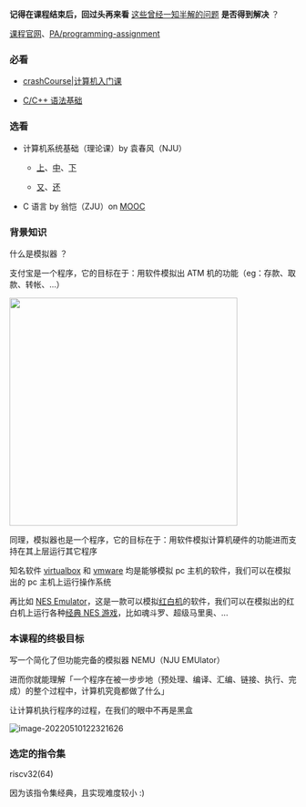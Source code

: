 
**记得在课程结束后，回过头再来看** [这些曾经一知半解的问题](https://nju-projectn.github.io/ics-pa-gitbook/ics2021/why.html#%E4%B8%80%E7%9F%A5%E5%8D%8A%E8%A7%A3) **是否得到解决** ？

[课程官网](http://jyywiki.cn/ICS/2021/)、[PA/programming-assignment](https://nju-projectn.github.io/ics-pa-gitbook/ics2021/)

### 必看

- [crashCourse|计算机入门课](https://www.youtube.com/watch?v=tpIctyqH29Q)

- [C/C++ 语法基础](https://liupj.top/2021/08/11/c-toturial/)

### 选看

- 计算机系统基础（理论课）by 袁春风（NJU）

    - [上](https://www.icourse163.org/course/NJU-1001625001)、[中](https://www.icourse163.org/course/NJU-1001964032)、[下](https://www.icourse163.org/course/NJU-1002532004)

    - [又](https://www.icourse163.org/course/NJU-1449521162)、[还](https://www.icourse163.org/course/NJU-1464941173)

- C 语言 by 翁恺（ZJU）on [MOOC](https://www.icourse163.org/)

### 背景知识

什么是模拟器 ？

支付宝是一个程序，它的目标在于：用软件模拟出 ATM 机的功能（eg：存款、取款、转帐、...）

<img src="https://aliyun-oss-lpj.oss-cn-qingdao.aliyuncs.com/images/by-picgo/image-20220405190312821.png" width=400 />

同理，模拟器也是一个程序，它的目标在于：用软件模拟计算机硬件的功能进而支持在其上层运行其它程序

知名软件 [virtualbox](https://www.virtualbox.org/) 和 [vmware](https://www.vmware.com/) 均是能够模拟 pc 主机的软件，我们可以在模拟出的 pc 主机上运行操作系统

再比如 [NES Emulator](https://www.emulator-zone.com/doc.php/nes/)，这是一款可以模拟[红白机](https://baike.baidu.com/item/%E7%BA%A2%E7%99%BD%E6%9C%BA/4443886)的软件，我们可以在模拟出的红白机上运行各种[经典 NES 游戏](https://github.com/Brannua/nes-games)，比如魂斗罗、超级马里奥、...

### 本课程的终极目标

写一个简化了但功能完备的模拟器 NEMU（NJU EMUlator）

进而你就能理解「一个程序在被一步步地（预处理、编译、汇编、链接、执行、完成）的整个过程中，计算机究竟都做了什么」

让计算机执行程序的过程，在我们的眼中不再是黑盒

![image-20220510122321626](https://aliyun-oss-lpj.oss-cn-qingdao.aliyuncs.com/images/by-picgo/image-20220510122321626.png)

### 选定的指令集

riscv32(64)

因为该指令集经典，且实现难度较小 :)

